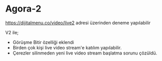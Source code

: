 # Agora-2

https://dijitalmenu.co/video/live2 adresi üzerinden deneme yapılabilir

V2 ile;

- Görüşme Bitir özelliği eklendi
- Birden çok kişi live video stream'e katılım yapılabilir.
- Çerezler silinmeden yeni live video stream başlatma sorunu çözüldü.


